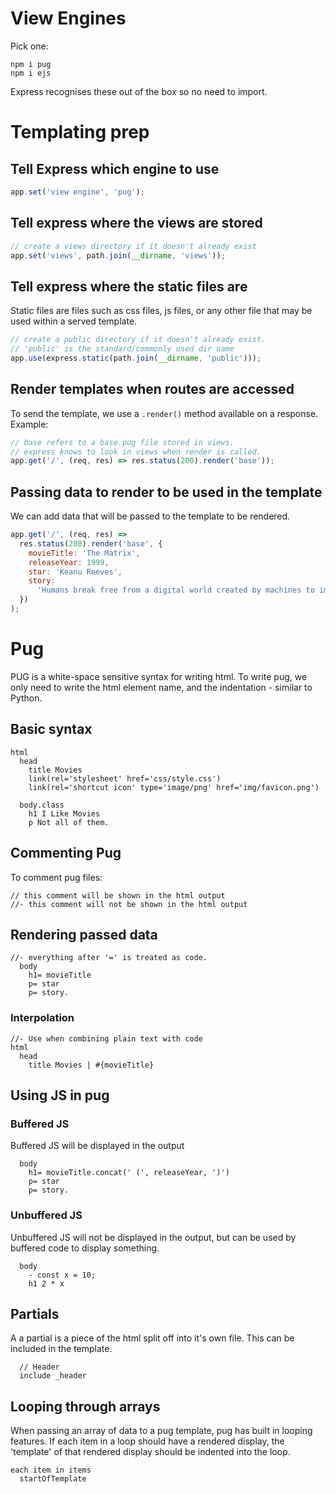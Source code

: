 # View Engines

Pick one:

```
npm i pug
npm i ejs
```

Express recognises these out of the box so no need to import.

# Templating prep

## Tell Express which engine to use

```js
app.set('view engine', 'pug');
```

## Tell express where the views are stored

```js
// create a views directory if it doesn't already exist
app.set('views', path.join(__dirname, 'views'));
```

## Tell express where the static files are

Static files are files such as css files, js files, or any other file that may be used within a served template.

```js
// create a public directory if it doesn't already exist.
// 'public' is the standard/commonly used dir name
app.use(express.static(path.join(__dirname, 'public')));
```

## Render templates when routes are accessed

To send the template, we use a `.render()` method available on a response. Example:

```js
// base refers to a base.pug file stored in views.
// express knows to look in views when render is called.
app.get('/', (req, res) => res.status(200).render('base'));
```

## Passing data to render to be used in the template

We can add data that will be passed to the template to be rendered.

```js
app.get('/', (req, res) =>
  res.status(200).render('base', {
    movieTitle: 'The Matrix',
    releaseYear: 1999,
    star: 'Keanu Reeves',
    story:
      'Humans break free from a digital world created by machines to imprison humans, and use their bodies for energy.',
  })
);
```

# Pug

PUG is a white-space sensitive syntax for writing html. To write pug, we only need to write the html element name, and the indentation - similar to Python.

## Basic syntax

```pug
html
  head
    title Movies
    link(rel='stylesheet' href='css/style.css')
    link(rel='shortcut icon' type='image/png' href='img/favicon.png')

  body.class
    h1 I Like Movies
    p Not all of them.
```

## Commenting Pug

To comment pug files:

```pug
// this comment will be shown in the html output
//- this comment will not be shown in the html output
```

## Rendering passed data

```pug
//- everything after '=' is treated as code.
  body
    h1= movieTitle
    p= star
    p= story.
```

### Interpolation

```pug
//- Use when combining plain text with code
html
  head
    title Movies | #{movieTitle}
```

## Using JS in pug

### Buffered JS

Buffered JS will be displayed in the output

```pug
  body
    h1= movieTitle.concat(' (', releaseYear, ')')
    p= star
    p= story.
```

### Unbuffered JS

Unbuffered JS will not be displayed in the output, but can be used by buffered code to display something.

```pug
  body
    - const x = 10;
    h1 2 * x
```

## Partials

A a partial is a piece of the html split off into it's own file. This can be included in the template.

```pug
  // Header
  include _header
```

## Looping through arrays

When passing an array of data to a pug template, pug has built in looping features. If each item in a loop should have a rendered display, the 'template' of that rendered display should be indented into the loop.

```pug
each item in items
  startOfTemplate
```
